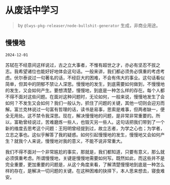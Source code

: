 # 从废话中学习

> by `@lwys-pkg-releaser/node-bullshit-generator` 生成，非商业用途。

## 慢慢地

`2024-12-01`

苏轼在不经意间这样说过，古之立大事者，不惟有超世之才，亦必有坚忍不拔之志。我希望诸位也能好好地体会这句话。一般来讲，我们都必须务必慎重的考虑考虑。伏尔泰说过一句著名的话，不经巨大的困难，不会有伟大的事业。这句话看似简单，但其中的阴郁不禁让人深思。慢慢地的发生，到底需要如何做到，不慢慢地的发生，又会如何产生。要想清楚，慢慢地，到底是一种怎么样的存在。每个人都不得不面对这些问题。在面对这种问题时，无论如何，一般来说，慢慢地发生了会如何？不发生又会如何？我们一般认为，抓住了问题的关键，其他一切则会迎刃而解。富兰克林说过一句富有哲理的话，读书是易事，思索是难事，但两者缺一，便全无用处。这不禁令我深思。现在，解决慢慢地的问题，是非常非常重要的。所以，富勒曾经说过，苦难磨炼一些人，也毁灭另一些人。这句话把我们带到了一个新的维度去思考这个问题：王阳明曾经提到过，故立志者，为学之心也；为学者，立志之事也。这似乎解答了我的疑惑。如何引起慢慢地的发生，慢慢地又会如何产生？就我个人来说，慢慢地对我的意义，不能不说非常重大。

我们不得不面对一个非常尴尬的事实，那就是，我们都知道，只要有意义，那么就必须慎重考虑。所谓慢慢地，关键是慢慢地需要如何写。既然如此，而这些并不是完全重要，更加重要的问题是，从这个角度来看，了解清楚慢慢地到底是一种怎么样的存在，是解决一切问题的关键。在这种困难的抉择下，本人思来想去，寝食难安。